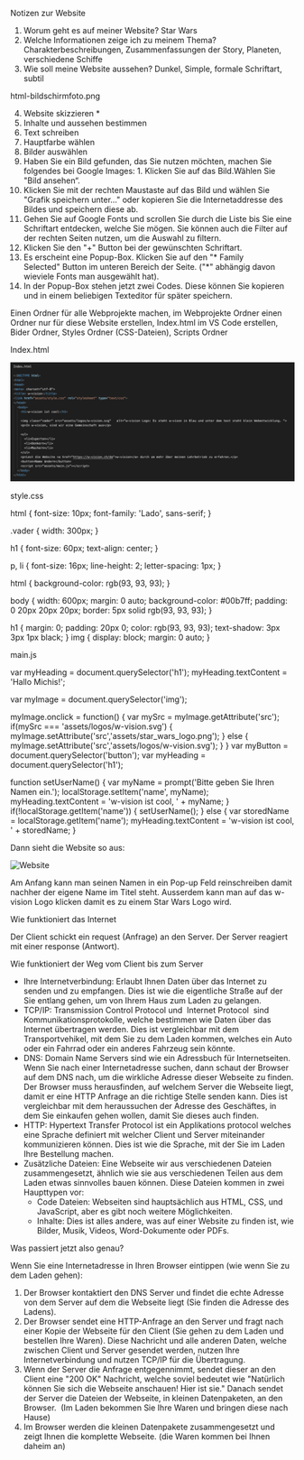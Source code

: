 Notizen zur Website


1. Worum geht es auf meiner Website?                                              Star Wars
2. Welche Informationen zeige ich zu meinem Thema?                    Charakterbeschreibungen, Zusammenfassungen der Story, Planeten, verschiedene Schiffe
3. Wie soll meine Website aussehen?                                                  Dunkel, Simple, formale Schriftart, subtil




html-bildschirmfoto.png

4. Website skizzieren *
5. Inhalte und aussehen bestimmen
6. Text schreiben
7. Hauptfarbe wählen
8. Bilder auswählen
  1. Haben Sie ein Bild gefunden, das Sie nutzen möchten, machen Sie folgendes bei Google Images:
    1. Klicken Sie auf das Bild.Wählen Sie "Bild ansehen“.
   2. Klicken Sie mit der rechten Maustaste auf das Bild und wählen Sie "Grafik speichern unter…" oder kopieren Sie die Internetaddresse des Bildes und speichern diese ab.
9. Gehen Sie auf Google Fonts und scrollen Sie durch die Liste bis Sie eine Schriftart entdecken, welche Sie mögen. Sie können auch die Filter auf der rechten Seiten nutzen, um die Auswahl zu filtern.
  1. Klicken Sie den "+" Button bei der gewünschten Schriftart.
  2. Es erscheint eine Popup-Box. Klicken Sie auf den "* Family Selected" Button im unteren Bereich der Seite. ("*" abhängig davon wieviele Fonts man ausgewählt hat).
3. In der Popup-Box stehen jetzt zwei Codes. Diese können Sie kopieren und in einem beliebigen Texteditor für später speichern.


Einen Ordner für alle Webprojekte machen, im Webprojekte Ordner einen Ordner nur für diese Website erstellen, Index.html im VS Code erstellen, Bider Ordner, Styles Ordner (CSS-Dateien), Scripts Ordner  

Index.html

![Html-Dokument](/images/html-bildschirmfoto.png)

style.css

html {
    font-size: 10px;
    font-family: 'Lado', sans-serif;
  }
  
.vader {
  width: 300px;
}


h1 {
  font-size: 60px;
  text-align: center;
}

p, li {
  font-size: 16px;
  line-height: 2;
  letter-spacing: 1px;
}


html {
  background-color: rgb(93, 93, 93);
}

body {
  width: 600px;
  margin: 0 auto;
  background-color: #00b7ff;
  padding: 0 20px 20px 20px;
  border: 5px solid rgb(93, 93, 93);
}

h1 {
  margin: 0;
  padding: 20px 0;
  color: rgb(93, 93, 93);
  text-shadow: 3px 3px 1px black;
}
img {
  display: block;
  margin: 0 auto;
}


main.js

var myHeading = document.querySelector('h1');
myHeading.textContent = 'Hallo Michis!';


var myImage = document.querySelector('img');

myImage.onclick = function() {
    var mySrc = myImage.getAttribute('src');
    if(mySrc === 'assets/logos/w-vision.svg') {
        myImage.setAttribute('src','assets/star_wars_logo.png');
    } else {
      myImage.setAttribute('src','assets/logos/w-vision.svg');
    }
}
var myButton = document.querySelector('button');
var myHeading = document.querySelector('h1');

function setUserName() {
    var myName = prompt('Bitte geben Sie Ihren Namen ein.');
    localStorage.setItem('name', myName);
    myHeading.textContent = 'w-vision ist cool, ' + myName;
  }
  if(!localStorage.getItem('name')) {
    setUserName();
  } else {
    var storedName = localStorage.getItem('name');
    myHeading.textContent = 'w-vision ist cool, ' + storedName;
  }

Dann sieht die Website so aus:

![Website](/images/website-bildschirmfoto)

Am Anfang kann man seinen Namen in ein Pop-up Feld reinschreiben damit nachher der eigene Name im Titel steht.  Ausserdem kann man auf das w-vision Logo klicken damit es zu einem Star Wars Logo wird.




Wie funktioniert das Internet

Der Client schickt ein request (Anfrage) an den Server. Der Server reagiert mit einer response (Antwort).


Wie funktioniert der Weg vom Client bis zum Server


* Ihre Internetverbindung: Erlaubt Ihnen Daten über das Internet zu senden und zu empfangen. Dies ist wie die eigentliche Straße auf der Sie entlang gehen, um von Ihrem Haus zum Laden zu gelangen.
* TCP/IP: Transmission Control Protocol und  Internet Protocol  sind Kommunikationsprotokolle, welche bestimmen wie Daten über das Internet übertragen werden. Dies ist vergleichbar mit dem Transportvehikel, mit dem Sie zu dem Laden kommen, welches ein Auto oder ein Fahrrad oder ein anderes Fahrzeug sein könnte.
* DNS: Domain Name Servers sind wie ein Adressbuch für Internetseiten. Wenn Sie nach einer Internetadresse suchen, dann schaut der Browser auf dem DNS nach, um die wirkliche Adresse dieser Webseite zu finden. Der Browser muss herausfinden, auf welchem Server die Webseite liegt, damit er eine HTTP Anfrage an die richtige Stelle senden kann. Dies ist vergleichbar mit dem heraussuchen der Adresse des Geschäftes, in dem Sie einkaufen gehen wollen, damit Sie dieses auch finden.
* HTTP: Hypertext Transfer Protocol ist ein Applikations protocol welches eine Sprache definiert mit welcher Client und Server miteinander kommunizieren können. Dies ist wie die Sprache, mit der Sie im Laden Ihre Bestellung machen.
* Zusätzliche Dateien: Eine Webseite wir aus verschiedenen Dateien zusammengesetzt, ähnlich wie sie aus verschiedenen Teilen aus dem Laden etwas sinnvolles bauen können. Diese Dateien kommen in zwei Haupttypen vor:
    * Code Dateien: Webseiten sind hauptsächlich aus HTML, CSS, und JavaScript, aber es gibt noch weitere Möglichkeiten.
    * Inhalte: Dies ist alles andere, was auf einer Website zu finden ist, wie Bilder, Musik, Videos, Word-Dokumente oder PDFs.



Was passiert jetzt also genau?

Wenn Sie eine Internetadresse in Ihren Browser eintippen (wie wenn Sie zu dem Laden gehen):
1. Der Browser kontaktiert den DNS Server und findet die echte Adresse von dem Server auf dem die Webseite liegt (Sie finden die Adresse des Ladens).
2. Der Browser sendet eine HTTP-Anfrage an den Server und fragt nach einer Kopie der Webseite für den Client (Sie gehen zu dem Laden und bestellen Ihre Waren). Diese Nachricht und alle anderen Daten, welche zwischen Client und Server gesendet werden, nutzen Ihre Internetverbindung und nutzen TCP/IP für die Übertragung.
3. Wenn der Server die Anfrage entgegennimmt, sendet dieser an den Client eine "200 OK" Nachricht, welche soviel bedeutet wie "Natürlich können Sie sich die Webseite anschauen! Hier ist sie." Danach sendet der Server die Dateien der Webseite, in kleinen Datenpaketen, an den Browser.  (Im Laden bekommen Sie Ihre Waren und bringen diese nach Hause)
4. Im Browser werden die kleinen Datenpakete zusammengesetzt und zeigt Ihnen die komplette Webseite. (die Waren kommen bei Ihnen daheim an)
